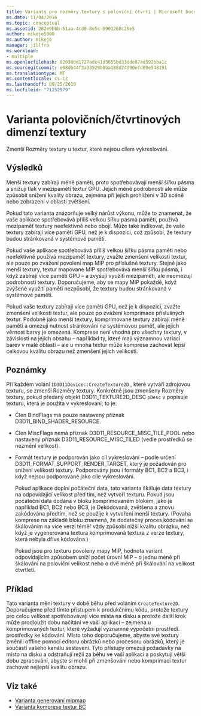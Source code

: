 ```yaml
---
title: Varianty pro rozměry textury s poloviční čtvrti | Microsoft Docs
ms.date: 11/04/2016
ms.topic: conceptual
ms.assetid: 282e9bbb-51aa-4cd0-8e5c-0901268c29e5
author: mikejo5000
ms.author: mikejo
manager: jillfra
ms.workload:
- multiple
ms.openlocfilehash: 620300d1727adc41d5655bd33dde87ad592bba1c
ms.sourcegitcommit: e98db44f3a33529b0ba188d24390efd09e548191
ms.translationtype: MT
ms.contentlocale: cs-CZ
ms.lasthandoff: 09/25/2019
ms.locfileid: "71252979"
---
```

# <a name="halfquarter-texture-dimensions-variant"></a>Varianta polovičních/čtvrtinových dimenzí textury
Zmenší Rozměry textury u textur, které nejsou cílem vykreslování.

## <a name="interpretation"></a>Výsledků
 Menší textury zabírají méně paměti, proto spotřebovávají menší šířku pásma a snižují tlak v mezipaměti textur GPU. Jejich méně podrobností ale může způsobit snížení kvality obrazu, zejména při jejich prohlížení v 3D scéně nebo zobrazení v oblasti zvětšení.

 Pokud tato varianta znázorňuje velký nárůst výkonu, může to znamenat, že vaše aplikace spotřebovává příliš velkou šířku pásma paměti, používá mezipaměť textury neefektivně nebo obojí. Může také indikovat, že vaše textury zabírají více paměti GPU, než je k dispozici, což způsobí, že textury budou stránkovaná v systémové paměti.

 Pokud vaše aplikace spotřebovává příliš velkou šířku pásma paměti nebo neefektivně používá mezipaměť textury, zvažte zmenšení velikosti textur, ale pouze po zvážení povolení map MIP pro příslušné textury. Stejně jako menší textury, textur mapované MIP spotřebovává menší šířku pásma, i když zabírají více paměti GPU – a zvyšují využití mezipaměti, ale neomezují podrobnosti textury. Doporučujeme, aby se mapy MIP pokaždé, když zvýšené využití paměti nezpůsobí, že textury budou stránkovaná v systémové paměti.

 Pokud vaše textury zabírají více paměti GPU, než je k dispozici, zvažte zmenšení velikosti textur, ale pouze po zvážení komprimace příslušných textur. Podobně jako menší textury, komprimované textury zabírají méně paměti a omezují nutnost stránkování na systémovou paměť, ale jejich věrnost barvy je omezená. Komprese není vhodná pro všechny textury, v závislosti na jejich obsahu – například ty, které mají významnou variaci barev v malé oblasti – ale u mnoha textur může komprese zachovat lepší celkovou kvalitu obrazu než zmenšení jejich velikosti.

## <a name="remarks"></a>Poznámky
 Při každém volání `ID3D11Device::CreateTexture2D` , které vytváří zdrojovou texturu, se zmenší Rozměry textury. Konkrétně jsou zmenšeny Rozměry textury, pokud předaný objekt D3D11_TEXTURE2D_DESC `pDesc` v popisuje texturu, která je použita v vykreslování; to je:

- Člen BindFlags má pouze nastavený příznak D3D11_BIND_SHADER_RESOURCE.

- Člen MiscFlags nemá příznak D3D11_RESOURCE_MISC_TILE_POOL nebo nastavený příznak D3D11_RESOURCE_MISC_TILED (vedle prostředků se nezmění velikost).

- Formát textury je podporován jako cíl vykreslování – podle určení D3D11_FORMAT_SUPPORT_RENDER_TARGET, který je požadován pro snížení velikosti textury. Podporovány jsou i formáty BC1, BC2 a BC3, i když nejsou podporované jako cíle vykreslování.

  Pokud aplikace doplní počáteční data, tato varianta škáluje data textury na odpovídající velikost před tím, než vytvoří texturu. Pokud jsou počáteční data dodána v bloku komprimovaném blokem, jako je například BC1, BC2 nebo BC3, je Dekódovaná, zvětšena a znovu zakódována předtím, než se použije k vytvoření menší textury. (Povaha komprese na základě bloku znamená, že dodatečný proces kódování se škálováním na více verzí téměř vždy způsobí nižší kvalitu obrázku, než když je vygenerována textura komprimovaná textura z verze textury, která nebyla dříve kódována.)

  Pokud jsou pro texturu povoleny mapy MIP, hodnota variant odpovídajícím způsobem sníží počet úrovní MIP – o jednu méně při škálování na poloviční velikost nebo o dvě méně při škálování na velikost čtvrtletí.

## <a name="example"></a>Příklad
 Tato varianta mění textury v době běhu před voláním `CreateTexture2D`. Doporučujeme před tímto přístupem k produkčnímu kódu, protože textury pro celou velikost spotřebovávají více místa na disku a protože další krok může prodloužit dobu načítání ve vaší aplikaci – zejména u komprimovaných textur, které vyžadují významné výpočetní prostředí. prostředky ke kódování. Místo toho doporučujeme, abyste své textury změnili offline pomocí editoru obrázků nebo procesoru obrázků, který je součástí vašeho kanálu sestavení. Tyto přístupy omezují požadavky na místo na disku a odstraňují režii za běhu ve vaší aplikaci a poskytují větší dobu zpracování, abyste si mohli při zmenšování nebo komprimaci textur zachovat nejlepší kvalitu obrazu.

## <a name="see-also"></a>Viz také
- [Varianta generování mipmap](mip-map-generation-variant.md)
- [Varianta komprese textur BC](bc-texture-compression-variant.md)